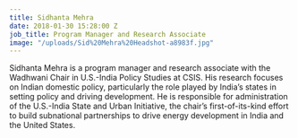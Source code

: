 ```yaml
---
title: Sidhanta Mehra
date: 2018-01-30 15:28:00 Z
job_title: Program Manager and Research Associate
image: "/uploads/Sid%20Mehra%20Headshot-a8983f.jpg"
---
```


Sidhanta Mehra is a program manager and research associate with the Wadhwani Chair in U.S.-India Policy Studies at CSIS. His research focuses on Indian domestic policy, particularly the role played by India’s states in setting policy and driving development. He is responsible for administration of the U.S.-India State and Urban Initiative, the chair’s first-of-its-kind effort to build subnational partnerships to drive energy development in India and the United States.